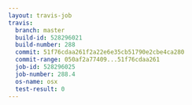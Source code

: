 ```yaml
---
layout: travis-job
travis:
  branch: master
  build-id: 528296021
  build-number: 288
  commit: 51f76cdaa261f2a22e6e35cb51790e2cbe4ca280
  commit-range: 050af2a77409...51f76cdaa261
  job-id: 528296025
  job-number: 288.4
  os-name: osx
  test-result: 0
---
```

